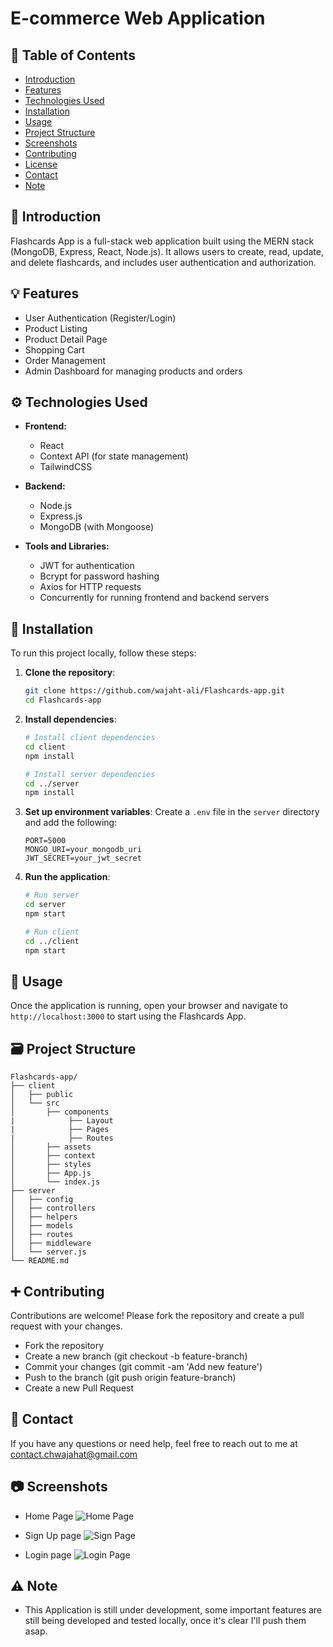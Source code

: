 # E-commerce Web Application

## 📖 Table of Contents

- [Introduction](#introduction)
- [Features](#features)
- [Technologies Used](#technologies-used)
- [Installation](#installation)
- [Usage](#usage)
- [Project Structure](#project-structure)
- [Screenshots](#screenshots)
- [Contributing](#contributing)
- [License](#license)
- [Contact](#contact)
- [Note](#note)

## 📃 Introduction

Flashcards App is a full-stack web application built using the MERN stack (MongoDB, Express, React, Node.js). It allows users to create, read, update, and delete flashcards, and includes user authentication and authorization.

## 💡 Features

- User Authentication (Register/Login)
- Product Listing
- Product Detail Page
- Shopping Cart
- Order Management
- Admin Dashboard for managing products and orders

## ⚙️ Technologies Used

- **Frontend:**
  - React
  - Context API (for state management)
  - TailwindCSS

- **Backend:**
  - Node.js
  - Express.js
  - MongoDB (with Mongoose)

- **Tools and Libraries:**
  - JWT for authentication
  - Bcrypt for password hashing
  - Axios for HTTP requests
  - Concurrently for running frontend and backend servers

## 📩 Installation

To run this project locally, follow these steps:

1. **Clone the repository**:

   ```bash
   git clone https://github.com/wajaht-ali/Flashcards-app.git
   cd Flashcards-app
   ```

2. **Install dependencies**:

   ```bash
   # Install client dependencies
   cd client
   npm install

   # Install server dependencies
   cd ../server
   npm install
   ```

3. **Set up environment variables**:
   Create a `.env` file in the `server` directory and add the following:

   ```env
   PORT=5000
   MONGO_URI=your_mongodb_uri
   JWT_SECRET=your_jwt_secret
   ```

4. **Run the application**:

   ```bash
   # Run server
   cd server
   npm start

   # Run client
   cd ../client
   npm start
   ```

## 🔦 Usage

Once the application is running, open your browser and navigate to `http://localhost:3000` to start using the Flashcards App.

## 🗃️ Project Structure

```plaintext
Flashcards-app/
├── client
│   ├── public
│   └── src
│       ├── components
|            ├── Layout
|            ├── Pages
|            ├── Routes
│       ├── assets
│       ├── context
│       ├── styles
│       ├── App.js
│       └── index.js
├── server
│   ├── config
│   ├── controllers
│   ├── helpers
│   ├── models
│   ├── routes
│   ├── middleware
│   └── server.js
└── README.md
```

## ➕ Contributing

Contributions are welcome! Please fork the repository and create a pull request with your changes.

- Fork the repository
- Create a new branch (git checkout -b feature-branch)
- Commit your changes (git commit -am 'Add new feature')
- Push to the branch (git push origin feature-branch)
- Create a new Pull Request

## 📨 Contact

If you have any questions or need help, feel free to reach out to me at contact.chwajahat@gmail.com

## 📷 Screenshots

- Home Page
  ![Home Page](./client/src/assets/card%20pics/Home%20page.png)

- Sign Up page
  ![Sign Page](./client/src/assets/card%20pics/Sign_up.png)

- Login page
  ![Login Page](./client/src/assets/card%20pics/login.png)

## ⚠️ Note

- This Application is still under development, some important features are still being developed and tested locally, once it's clear I'll push them asap.
